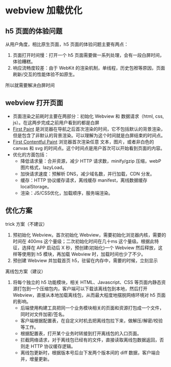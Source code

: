 # webview 加载优化

## h5 页面的体验问题

从用户角度，相比原生页面，h5 页面的体验问题主要有两点：

1. 页面打开时间慢：打开一个 h5 页面需要做一系列处理，会有一段白屏时间，体验糟糕。
2. 响应流畅度较差：由于 WebKit 的渲染机制，单线程，历史包袱等原因，页面刷新/交互的性能体验不如原生。

所以就需要解决白屏时间

## webview 打开页面

* 页面渲染之前耗时主要在两部分：初始化 Webview 和 数据请求（html, css, js）。在这两步完成之前用户看到的都是白屏
* [First Paint](https://www.w3.org/TR/2017/WD-paint-timing-20170907/#sec-terminology) 是浏览器在导航之后首次渲染的时间，它不包括默认的背景渲染，但是包含了非默认的背景渲染。可以理解为这个时间就是白屏结束的时间点。
* [First Contentful Paint](https://www.w3.org/TR/2017/WD-paint-timing-20170907/#sec-terminology) 浏览器首次渲染任意 文本，图片，或者非白色的 canvas 和 svg 的时间点。这个时间点是用户首次可以开始看到页面的内容。
* 优化的方面包括：
    * 降低请求量：合并资源，减少 HTTP 请求数，minify/gzip 压缩，webP 图片格式，lazyLoad。
    * 加快请求速度：预解析 DNS，减少域名数，并行加载，CDN 分发。
    * 缓存：HTTP 协议缓存请求，离线缓存 manifest，离线数据缓存 localStorage。
    * 渲染：JS/CSS优化，加载顺序，服务端渲染。

## 优化方案

trick 方案（不建议）

1. 预初始化 Webview。首次初始化 Webview，需要初始化浏览器内核，需要的时间在 400ms 这个量级；二次初始化时间在几十ms 这个量级。根据此特征，选择在 APP 启动后 X 秒，预创建(初始化)一个 Webview 然后释放，这样等使用到 h5 模块，再加载 Webview 时，加载时间也少了不少。
2. 预创建 Webview 并加载首页 h5，驻留在内存中，需要的时候，立刻显示

离线包方案（建议）

1. 将每个独立的 h5 功能模块，相关 HTML、Javascript、CSS 等页面内静态资源打包到一个压缩包内，客户端可以下载该离线包到本地，然后打开 Webview，直接从本地加载离线包，从而最大程度地摆脱网络环境对 h5 页面的影响。
    * 后端使用构建工具把同一个业务模块相关的页面和资源打包成一个文件，同时对文件加密/签名。
    * 客户端根据配置表，在自定义时机去把离线包拉下来，做解压/解密/校验等工作。
    * 根据配置表，打开某个业务时转接到打开离线包的入口页面。
    * 拦截网络请求，对于离线包已经有的文件，直接读取离线包数据返回，否则走 HTTP 协议缓存逻辑。
    * 离线包更新时，根据版本号后台下发两个版本间的 diff 数据，客户端合并，增量更新。
